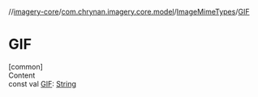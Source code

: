 //[imagery-core](../../../index.md)/[com.chrynan.imagery.core.model](../index.md)/[ImageMimeTypes](index.md)/[GIF](-g-i-f.md)



# GIF  
[common]  
Content  
const val [GIF](-g-i-f.md): [String](https://kotlinlang.org/api/latest/jvm/stdlib/kotlin/-string/index.html)  



